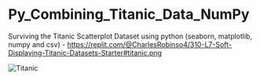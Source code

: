 # Py_Combining_Titanic_Data_NumPy
Surviving the Titanic Scatterplot Dataset using python (seaborn, matplotlib, numpy and csv) - https://replit.com/@CharlesRobinso4/310-L7-Soft-Displaying-Titanic-Datasets-Starter#titanic.png

![Titanic](https://user-images.githubusercontent.com/40834093/173397279-e0271277-3126-4754-bea8-b19eb0a8b123.PNG)
